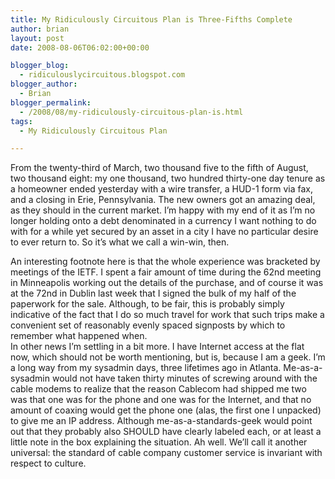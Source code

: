 ```yaml
---
title: My Ridiculously Circuitous Plan is Three-Fifths Complete
author: brian
layout: post
date: 2008-08-06T06:02:00+00:00

blogger_blog:
  - ridiculouslycircuitous.blogspot.com
blogger_author:
  - Brian
blogger_permalink:
  - /2008/08/my-ridiculously-circuitous-plan-is.html
tags:
  - My Ridiculously Circuitous Plan

---
```

From the twenty-third of March, two thousand five to the fifth of August, two thousand eight: my one thousand, two hundred thirty-one day tenure as a homeowner ended yesterday with a wire transfer, a HUD-1 form via fax, and a closing in Erie, Pennsylvania. The new owners got an amazing deal, as they should in the current market. I&#8217;m happy with my end of it as I&#8217;m no longer holding onto a debt denominated in a currency I want nothing to do with for a while yet secured by an asset in a city I have no particular desire to ever return to. So it&#8217;s what we call a win-win, then.

<div>
</div>

<div>
  An interesting footnote here is that the whole experience was bracketed by meetings of the IETF. I spent a fair amount of time during the 62nd meeting in Minneapolis working out the details of the purchase, and of course it was at the 72nd in Dublin last week that I signed the bulk of my half of the paperwork for the sale. Although, to be fair, this is probably simply indicative of the fact that I do so much travel for work that such trips make a convenient set of reasonably evenly spaced signposts by which to remember what happened when.
</div>

<div>
</div>

<div>
  In other news I&#8217;m settling in a bit more. I have Internet access at the flat now, which should not be worth mentioning, but is, because I am a geek. I&#8217;m a long way from my sysadmin days, three lifetimes ago in Atlanta. Me-as-a-sysadmin would not have taken thirty minutes of screwing around with the cable modems to realize that the reason Cablecom had shipped me two was that one was for the phone and one was for the Internet, and that no amount of coaxing would get the phone one (alas, the first one I unpacked) to give me an IP address. Although me-as-a-standards-geek would point out that they probably also SHOULD have clearly labeled each, or at least a little note in the box explaining the situation. Ah well. We&#8217;ll call it another universal: the standard of cable company customer service is invariant with respect to culture.
</div>